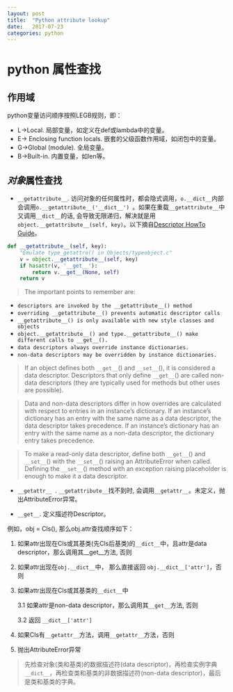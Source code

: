 ```yaml
---
layout: post
title:  "Python attribute lookup"
date:   2017-07-23
categories: python
---
```


# python 属性查找

## 作用域

  python变量访问顺序按照LEGB规则，即：

  * L->Local. 局部变量，如定义在def或lambda中的变量。
  * E-> Enclosing function locals. 嵌套的父级函数作用域，如闭包中的变量。
  * G->Global (module). 全局变量。
  * B->Built-in. 内置变量，如len等。


## *对象*属性查找

* ```__getattribute__```. 访问对象的任何属性时，都会隐式调用，```o.__dict__```内部会调用```o.__getattribute__('__dict__') ```。如果在重载```__getattribute__```中又调用```__dict__```的话, 会导致无限递归，解决就是用```object.__getattribute__(self, key)```。以下摘自[Descriptor HowTo Guide](https://docs.python.org/2/howto/descriptor.html?highlight=__getattribute__)。

```python
def __getattribute__(self, key):
    "Emulate type_getattro() in Objects/typeobject.c"
    v = object.__getattribute__(self, key)
    if hasattr(v, '__get__'):
        return v.__get__(None, self)
    return v
```
>The important points to remember are:

- ```descriptors are invoked by the __getattribute__() method```
- ```overriding __getattribute__() prevents automatic descriptor calls```
- ```__getattribute__() is only available with new style classes and objects```
- ```object.__getattribute__() and type.__getattribute__() make different calls to __get__().```
- ```data descriptors always override instance dictionaries.```
- ```non-data descriptors may be overridden by instance dictionaries.```

> If an object defines both ```__get__```() and ```__set__```(), it is considered a data descriptor. Descriptors that only define ```__get__```() are called non-data descriptors (they are typically used for methods but other uses are possible).

> Data and non-data descriptors differ in how overrides are calculated with respect to entries in an instance’s dictionary. If an instance’s dictionary has an entry with the same name as a data descriptor, the data descriptor takes precedence. If an instance’s dictionary has an entry with the same name as a non-data descriptor, the dictionary entry takes precedence.

> To make a read-only data descriptor, define both ```__get__```() and ```__set__```() with the ```__set__```() raising an AttributeError when called. Defining the ```__set__```() method with an exception raising placeholder is enough to make it a data descriptor.


* ```__getattr__ ```. ```__getattribute__```找不到时, 会调用```__getattr__```。未定义，抛出AttributeError异常。

* ```__get__```. 定义描述符Descriptor。

例如，obj = Cls(), 那么obj.attr查找顺序如下：

1. 如果attr出现在Cls或其基类(先Cls后基类)的```__dict__```中，且attr是data descriptor，那么调用其__get__方法, 否则
2. 如果attr出现在```obj.__dict__```中， 那么直接返回 ```obj.__dict__['attr']```，否则
3. 如果attr出现在Cls或其基类的```__dict__```中

    3.1 如果attr是non-data descriptor，那么调用其```__get__```方法, 否则

  	3.2 返回 ```__dict__['attr']```

 4. 如果Cls有```__getattr__```方法，调用```__getattr__```方法，否则
 5. 抛出AttributeError异常

 > 先检查对象(类和基类)的数据描述符(data descriptor)，再检查实例字典```__dict__```，再检查类和基类的非数据描述符(non-data descriptor)，最后是类和基类的字典。